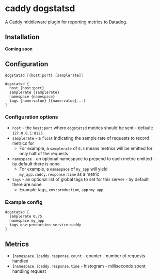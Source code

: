 caddy dogstatsd
===============

A [Caddy](https://caddyserver.com/) middleware plugin for reporting metrics to [Datadog](https://datadoghq.com).

## Installation

**Coming soon**

## Configuration

```
dogstatsd [{host:port} [samplerate]]
```

```
dogstatsd {
  host {host:port}
  samplerate {samplerate}
  namespace {namespace}
  tags {name:value} [{name:value}...]
}
```

### Configuration options

- `host` - the `host:port` where `dogstatsd` metrics should be sent - default: `127.0.0.1:8125`
- `samplerate` - a `float` indicating the sample rate of requests to record metrics for
  - For example, a `samplerate` of `0.5` means metrics will be emitted for only half of the requests
- `namespace` - an optional namespace to prepend to each metric emitted - by default there is none
  - For example, a `namespace` of `my_app` will yield `my_app.caddy.response.time` as a metric
- `tags` - an optional list of global tags to set for this server - by default there are none
  - Example tags, `env:production`, `app:my_app`

### Example config
```
dogstatsd {
  samplerate 0.75
  namespace my_app
  tags env:production service:caddy
}
```

## Metrics

- `[namespace.]caddy.response.count` - counter - number of requests handled
- `[namespace.]caddy.response.time` - histogram - milliseconds spent handling request
